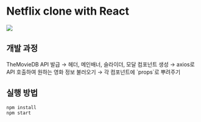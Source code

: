 # Netflix clone with React

![](./screen-shot.png)

## 개발 과정

<aside>
TheMovieDB API 발급
→ 헤더, 메인배너, 슬라이더, 모달 컴포넌트 생성
→ axios로 API 호출하여 원하는 영화 정보 불러오기
→ 각 컴포넌트에 `props`로 뿌려주기

</aside>

## 실행 방법
```
npm install
npm start
```
